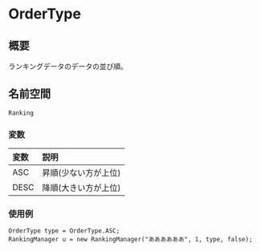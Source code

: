 # OrderType

## 概要
ランキングデータのデータの並び順。

## 名前空間
`Ranking`

### 変数
| 変数 | 説明 |
| :- | :- |
| ASC | 昇順(少ない方が上位) |
| DESC | 降順(大きい方が上位) |

### 使用例
```
OrderType type = OrderType.ASC;
RankingManager u = new RankingManager("ああああああ", 1, type, false);
```